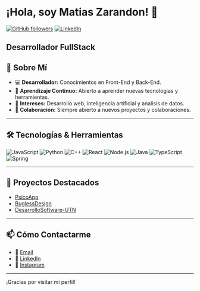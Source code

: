 # ¡Hola, soy Matias Zarandon! 👋

[![GitHub followers](https://img.shields.io/github/followers/TuUsuario?label=Followers&style=social)](https://github.com/TuteSeta)
[![LinkedIn](https://img.shields.io/badge/LinkedIn-Connect-blue)](https://www.linkedin.com/in/matias-zarandon-0307b534a/)

Desarrollador FullStack
---

## 🚀 Sobre Mí

- 💻 **Desarrollador:** Conocimientos en Front-End y Back-End.
- 🌱 **Aprendizaje Continuo:** Abierto a aprender nuevas tecnologias y herramientas.
- 🎯 **Intereses:** Desarrollo web, inteligencia artificial y analisis de datos.
- 🤝 **Colaboración:** Siempre abierto a nuevos proyectos y colaboraciones.

---

## 🛠️ Tecnologías & Herramientas

![JavaScript](https://img.shields.io/badge/JavaScript-F7DF1E?logo=javascript&logoColor=black)
![Python](https://img.shields.io/badge/Python-3776AB?logo=python&logoColor=white)
![C++](https://img.shields.io/badge/C++-00599C?logo=c%2B%2B&logoColor=white)
![React](https://img.shields.io/badge/React-20232A?logo=react&logoColor=61DAFB)
![Node.js](https://img.shields.io/badge/Node.js-339933?logo=node.js&logoColor=white)
![Java](https://img.shields.io/badge/Java-007396?logo=java&logoColor=white)
![TypeScript](https://img.shields.io/badge/TypeScript-3178C6?logo=typescript&logoColor=white)
![Spring](https://img.shields.io/badge/Spring-6DB33F?logo=spring&logoColor=white)

---


## 🎯 Proyectos Destacados

<!-- Ejemplo de sección interactiva de proyectos -->
- [PsicoApp](https://github.com/TuteSeta/PsicoApp)  
- [BuglessDesign](https://bugs-less-design.vercel.app) 
- [DesarrolloSoftware-UTN](https://github.com/TuteSeta/DesarrolloSoftware-UTN) 

<!-- Puedes añadir más proyectos y usar gifs o imágenes para hacerlos más atractivos -->

---

## 📫 Cómo Contactarme

- 📧 [Email](mailto:matiasjzarandon@gmail.com)
- 🔗 [LinkedIn](https://www.linkedin.com/in/matias-zarandon-0307b534a/)
- 📸 [Instagram](https://www.instagram.com/tute_zarandon/)

---

¡Gracias por visitar mi perfil! 

